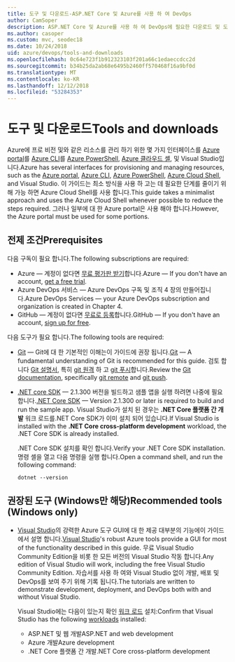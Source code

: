 ```yaml
---
title: 도구 및 다운로드-ASP.NET Core 및 Azure를 사용 하 여 DevOps
author: CamSoper
description: ASP.NET Core 및 Azure를 사용 하 여 DevOps에 필요한 다운로드 및 도구입니다.
ms.author: casoper
ms.custom: mvc, seodec18
ms.date: 10/24/2018
uid: azure/devops/tools-and-downloads
ms.openlocfilehash: 0c64e723f1b912323103f201a66c1edaeccdcc2d
ms.sourcegitcommit: b34b25da2ab68e6495b2460ff570468f16a9bf0d
ms.translationtype: MT
ms.contentlocale: ko-KR
ms.lasthandoff: 12/12/2018
ms.locfileid: "53284353"
---
```

# <a name="tools-and-downloads"></a><span data-ttu-id="f2dd9-103">도구 및 다운로드</span><span class="sxs-lookup"><span data-stu-id="f2dd9-103">Tools and downloads</span></span>

<span data-ttu-id="f2dd9-104">Azure에 프로 비전 및와 같은 리소스를 관리 하기 위한 몇 가지 인터페이스를 [Azure portal](https://portal.azure.com)를 [Azure CLI](/cli/azure/)를 [Azure PowerShell](/powershell/azure/overview), [Azure 클라우드 셸](https://shell.azure.com/bash), 및 Visual Studio입니다.</span><span class="sxs-lookup"><span data-stu-id="f2dd9-104">Azure has several interfaces for provisioning and managing resources, such as the [Azure portal](https://portal.azure.com), [Azure CLI](/cli/azure/), [Azure PowerShell](/powershell/azure/overview), [Azure Cloud Shell](https://shell.azure.com/bash), and Visual Studio.</span></span> <span data-ttu-id="f2dd9-105">이 가이드는 최소 방식을 사용 하 고는 데 필요한 단계를 줄이기 위해 가능 하면 Azure Cloud Shell를 사용 합니다.</span><span class="sxs-lookup"><span data-stu-id="f2dd9-105">This guide takes a minimalist approach and uses the Azure Cloud Shell whenever possible to reduce the steps required.</span></span> <span data-ttu-id="f2dd9-106">그러나 일부에 대 한 Azure portal은 사용 해야 합니다.</span><span class="sxs-lookup"><span data-stu-id="f2dd9-106">However, the Azure portal must be used for some portions.</span></span>

## <a name="prerequisites"></a><span data-ttu-id="f2dd9-107">전제 조건</span><span class="sxs-lookup"><span data-stu-id="f2dd9-107">Prerequisites</span></span>

<span data-ttu-id="f2dd9-108">다음 구독이 필요 합니다.</span><span class="sxs-lookup"><span data-stu-id="f2dd9-108">The following subscriptions are required:</span></span>

* <span data-ttu-id="f2dd9-109">Azure &mdash; 계정이 없다면 [무료 평가판 받기](https://azure.microsoft.com/free/)합니다.</span><span class="sxs-lookup"><span data-stu-id="f2dd9-109">Azure &mdash; If you don't have an account, [get a free trial](https://azure.microsoft.com/free/).</span></span>
* <span data-ttu-id="f2dd9-110">Azure DevOps 서비스 &mdash; Azure DevOps 구독 및 조직 4 장의 만들어집니다.</span><span class="sxs-lookup"><span data-stu-id="f2dd9-110">Azure DevOps Services &mdash; your Azure DevOps subscription and organization is created in Chapter 4.</span></span>
* <span data-ttu-id="f2dd9-111">GitHub &mdash; 계정이 없다면 [무료로 등록](https://github.com/join)합니다.</span><span class="sxs-lookup"><span data-stu-id="f2dd9-111">GitHub &mdash; If you don't have an account, [sign up for free](https://github.com/join).</span></span>

<span data-ttu-id="f2dd9-112">다음 도구가 필요 합니다.</span><span class="sxs-lookup"><span data-stu-id="f2dd9-112">The following tools are required:</span></span>

* <span data-ttu-id="f2dd9-113">[Git](https://git-scm.com/downloads) &mdash; Git에 대 한 기본적인 이해는이 가이드에 권장 됩니다.</span><span class="sxs-lookup"><span data-stu-id="f2dd9-113">[Git](https://git-scm.com/downloads) &mdash; A fundamental understanding of Git is recommended for this guide.</span></span> <span data-ttu-id="f2dd9-114">검토 합니다 [Git 설명서](https://git-scm.com/doc), 특히 [git 원격](https://git-scm.com/docs/git-remote) 하 고 [git 푸시](https://git-scm.com/docs/git-push)합니다.</span><span class="sxs-lookup"><span data-stu-id="f2dd9-114">Review the [Git documentation](https://git-scm.com/doc), specifically [git remote](https://git-scm.com/docs/git-remote) and [git push](https://git-scm.com/docs/git-push).</span></span>
* <span data-ttu-id="f2dd9-115">[.NET core SDK](https://www.microsoft.com/net/download/) &mdash; 2.1.300 버전을 빌드하고 샘플 앱을 실행 하려면 나중에 필요 합니다.</span><span class="sxs-lookup"><span data-stu-id="f2dd9-115">[.NET Core SDK](https://www.microsoft.com/net/download/) &mdash; Version 2.1.300 or later is required to build and run the sample app.</span></span> <span data-ttu-id="f2dd9-116">Visual Studio가 설치 된 경우는 **.NET Core 플랫폼 간 개발** 워크 로드를.NET Core SDK가 이미 설치 되어 있습니다.</span><span class="sxs-lookup"><span data-stu-id="f2dd9-116">If Visual Studio is installed with the **.NET Core cross-platform development** workload, the .NET Core SDK is already installed.</span></span>

    <span data-ttu-id="f2dd9-117">.NET Core SDK 설치를 확인 합니다.</span><span class="sxs-lookup"><span data-stu-id="f2dd9-117">Verify your .NET Core SDK installation.</span></span> <span data-ttu-id="f2dd9-118">명령 셸을 열고 다음 명령을 실행 합니다.</span><span class="sxs-lookup"><span data-stu-id="f2dd9-118">Open a command shell, and run the following command:</span></span>

    ```console
    dotnet --version
    ```

## <a name="recommended-tools-windows-only"></a><span data-ttu-id="f2dd9-119">권장된 도구 (Windows만 해당)</span><span class="sxs-lookup"><span data-stu-id="f2dd9-119">Recommended tools (Windows only)</span></span>

* <span data-ttu-id="f2dd9-120">[Visual Studio](https://www.visualstudio.com/)의 강력한 Azure 도구 GUI에 대 한 제공 대부분의 기능에이 가이드에서 설명 합니다.</span><span class="sxs-lookup"><span data-stu-id="f2dd9-120">[Visual Studio](https://www.visualstudio.com/)'s robust Azure tools provide a GUI for most of the functionality described in this guide.</span></span> <span data-ttu-id="f2dd9-121">무료 Visual Studio Community Edition을 비롯 한 모든 버전의 Visual Studio 작동 합니다.</span><span class="sxs-lookup"><span data-stu-id="f2dd9-121">Any edition of Visual Studio will work, including the free Visual Studio Community Edition.</span></span> <span data-ttu-id="f2dd9-122">자습서를 사용 하 여와 Visual Studio 없이 개발, 배포 및 DevOps를 보여 주기 위해 기록 됩니다.</span><span class="sxs-lookup"><span data-stu-id="f2dd9-122">The tutorials are written to demonstrate development, deployment, and DevOps both with and without Visual Studio.</span></span>

  <span data-ttu-id="f2dd9-123">Visual Studio에는 다음이 있는지 확인 [워크 로드](/visualstudio/install/modify-visual-studio) 설치:</span><span class="sxs-lookup"><span data-stu-id="f2dd9-123">Confirm that Visual Studio has the following [workloads](/visualstudio/install/modify-visual-studio) installed:</span></span>

  * <span data-ttu-id="f2dd9-124">ASP.NET 및 웹 개발</span><span class="sxs-lookup"><span data-stu-id="f2dd9-124">ASP.NET and web development</span></span>
  * <span data-ttu-id="f2dd9-125">Azure 개발</span><span class="sxs-lookup"><span data-stu-id="f2dd9-125">Azure development</span></span>
  * <span data-ttu-id="f2dd9-126">.NET Core 플랫폼 간 개발</span><span class="sxs-lookup"><span data-stu-id="f2dd9-126">.NET Core cross-platform development</span></span>
